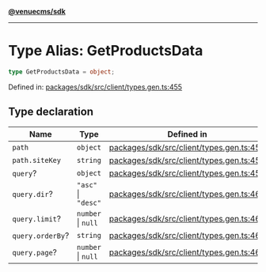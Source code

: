 [**@venuecms/sdk**](../Index.md)

***

# Type Alias: GetProductsData

```ts
type GetProductsData = object;
```

Defined in: [packages/sdk/src/client/types.gen.ts:455](https://github.com/venuecms/sdk/blob/bc8b8c4174423a3d8d92fe0cce4d46883acf7584/packages/sdk/src/client/types.gen.ts#L455)

## Type declaration

| Name | Type | Defined in |
| ------ | ------ | ------ |
| <a id="path"></a> `path` | `object` | [packages/sdk/src/client/types.gen.ts:456](https://github.com/venuecms/sdk/blob/bc8b8c4174423a3d8d92fe0cce4d46883acf7584/packages/sdk/src/client/types.gen.ts#L456) |
| `path.siteKey` | `string` | [packages/sdk/src/client/types.gen.ts:457](https://github.com/venuecms/sdk/blob/bc8b8c4174423a3d8d92fe0cce4d46883acf7584/packages/sdk/src/client/types.gen.ts#L457) |
| <a id="query"></a> `query`? | `object` | [packages/sdk/src/client/types.gen.ts:459](https://github.com/venuecms/sdk/blob/bc8b8c4174423a3d8d92fe0cce4d46883acf7584/packages/sdk/src/client/types.gen.ts#L459) |
| `query.dir`? | `"asc"` \| `"desc"` | [packages/sdk/src/client/types.gen.ts:460](https://github.com/venuecms/sdk/blob/bc8b8c4174423a3d8d92fe0cce4d46883acf7584/packages/sdk/src/client/types.gen.ts#L460) |
| `query.limit`? | `number` \| `null` | [packages/sdk/src/client/types.gen.ts:461](https://github.com/venuecms/sdk/blob/bc8b8c4174423a3d8d92fe0cce4d46883acf7584/packages/sdk/src/client/types.gen.ts#L461) |
| `query.orderBy`? | `string` | [packages/sdk/src/client/types.gen.ts:462](https://github.com/venuecms/sdk/blob/bc8b8c4174423a3d8d92fe0cce4d46883acf7584/packages/sdk/src/client/types.gen.ts#L462) |
| `query.page`? | `number` \| `null` | [packages/sdk/src/client/types.gen.ts:463](https://github.com/venuecms/sdk/blob/bc8b8c4174423a3d8d92fe0cce4d46883acf7584/packages/sdk/src/client/types.gen.ts#L463) |
